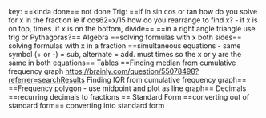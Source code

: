 key:
	==kinda done==
	not done
Trig:
	==if in sin cos or tan how do you solve for x in the fraction ie if cos62=x/15 how do you rearrange to find x? - if x is on top, times. if x is on the bottom, divide==
	==in a right angle triangle use trig or Pythagoras?==
Algebra
	==solving formulas with x both sides==
	solving formulas with x in a fraction
	==simultaneous equations - same symbol (+ or -) = sub, alternate = add. must times so the x or y are the same in both equations==
Tables
	==Finding median from cumulative frequency graph https://brainly.com/question/55078498?referrer=searchResults
	Finding IQR from cumulative frequency graph==
	==Frequency polygon - use midpoint and plot as line graph==
Decimals
	==recurring decimals to fractions ==
Standard Form
	==converting out of standard form==
	converting into standard form